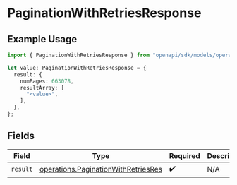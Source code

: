 # PaginationWithRetriesResponse

## Example Usage

```typescript
import { PaginationWithRetriesResponse } from "openapi/sdk/models/operations";

let value: PaginationWithRetriesResponse = {
  result: {
    numPages: 663078,
    resultArray: [
      "<value>",
    ],
  },
};
```

## Fields

| Field                                                                                             | Type                                                                                              | Required                                                                                          | Description                                                                                       |
| ------------------------------------------------------------------------------------------------- | ------------------------------------------------------------------------------------------------- | ------------------------------------------------------------------------------------------------- | ------------------------------------------------------------------------------------------------- |
| `result`                                                                                          | [operations.PaginationWithRetriesRes](../../../sdk/models/operations/paginationwithretriesres.md) | :heavy_check_mark:                                                                                | N/A                                                                                               |